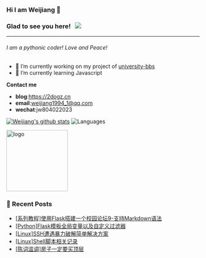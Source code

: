 ### Hi I am Weijiang 👋 
### Glad to see you here! &nbsp; ![](https://visitor-badge.glitch.me/badge?page_id=weijiang1994.weijiang1994&style=flat-square&color=0088cc)
---
###### I am a pythonic coder! Love and Peace!
- 🔭 I’m currently working on my project of [university-bbs](https://github.com/weijiang1994/university-bbs)
- 🌱 I’m currently learning Javascript

**Contact me**
- **blog**:https://2dogz.cn
- **email**:weijiang1994_1@qq.com
- **wechat**:jw804022023

[![Weijiang's github stats](https://github-readme-stats.vercel.app/api?username=weijiang1994&show_icons=true&theme=dark&hide_border=true)](https://github.com/weijiang1994/github-readme-stats)
![Languages](https://github-readme-stats.vercel.app/api/top-langs/?username=weijiang1994&&show_icons=true&hide_border=true&theme=dark&layout=compact&langs_count=8&exclude_repo=wxGo)
<!--
**weijiang1994/weijiang1994** is a ✨ _special_ ✨ repository because its `README.md` (this file) appears on your GitHub profile.

Here are some ideas to get you started:

- 🔭 I’m currently working on ...
- 🌱 I’m currently learning ...
- 👯 I’m looking to collaborate on ...
- 🤔 I’m looking for help with ...
- 💬 Ask me about ...
- 📫 How to reach me: ...
- 😄 Pronouns: ...
- ⚡ Fun fact: ...
-->

<img src="https://github-profile-trophy.vercel.app/?username=weijiang1994&theme=dark&column=7&margin-w=10" alt="logo" height="160" align="center" />


### 📝 Recent Posts
<!-- BLOG-POST-LIST:START -->
- [[系列教程]使用Flask搭建一个校园论坛9-支持Markdown语法](https://2dogz.cn/blog/article/48/)
- [[Python]Flask模板全局变量以及自定义过滤器](https://2dogz.cn/blog/article/47/)
- [[Linux]SSH遭遇暴力破解简单解决方案](https://2dogz.cn/blog/article/46/)
- [[Linux]Shell脚本相关记录](https://2dogz.cn/blog/article/45/)
- [[陈词滥调]房子一定要买顶层](https://2dogz.cn/blog/article/44/)
<!-- BLOG-POST-LIST:END -->
